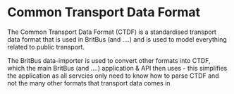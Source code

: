 # Common Transport Data Format

The Common Transport Data Format (CTDF) is a standardised transport data format that is used in BritBus (and ....) and is used to model everything related to public transport.

The BritBus data-importer is used to convert other formats into CTDF, which the main BritBus (and ....) application & API then uses - this simplifies the application as all servcies only need to know how to parse CTDF and not the many other formats that transport data comes in